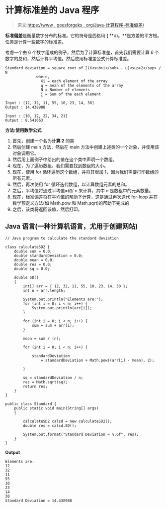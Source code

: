 # 计算标准差的 Java 程序

> 原文:[https://www . geesforgeks . org/Java-计算程序-标准偏差/](https://www.geeksforgeeks.org/java-program-to-calculate-standard-deviation/)

**标准偏差**是衡量数字分布的标准。它的符号是西格玛 **(** **σ)。**是方差的平方根。任务是计算一些数字的标准差。

考虑一个由 6 个数字组成的例子，然后为了计算标准差，首先我们需要计算 6 个数字的总和，然后计算平均值。然后使用标准差公式计算标准差。

```
Standard deviation = square root of ∑(X<sub>i</sub> - ų)<sup>2</sup> / N 
              where, 
                Xi = each element of the array
                ų = mean of the elements of the array
                N = Number of elements
                ∑ = Sum of the each element
```

```
Input : [12, 32, 11, 55, 10, 23, 14, 30]
Output : 14.438988

Input : [10, 12, 22, 34, 21]
Output : 8.541663
```

**方法:使用数学公式**

1.  首先，创建一个名为**计算 2** 的类
2.  然后创建 main 方法，然后在 main 方法中创建上述类的一个对象，并使用该对象调用它。
3.  然后用上面例子中给出的值在这个类中声明一个数组。
4.  现在，为了遍历数组，我们需要找到数组的大小。
5.  现在，使用 for 循环遍历这个数组，并将其增加 1，因为我们需要打印数组的所有元素。
6.  然后，再次使用 for 循环迭代数组，以计算数组元素的总和。
7.  之后，平均值将通过平均值=和/ n 来计算，其中 n 是数组中的元素数量。
8.  现在，标准偏差将在平均值的帮助下计算，这是通过再次迭代 for-loop 并在数学预定义方法(如 Math.pow 和 Math.sqrt)的帮助下完成的
9.  之后，该类将返回该值，然后打印。

## Java 语言(一种计算机语言，尤用于创建网站)

```
// Java program to calculate the standard deviation

class calculateSD2 {
    double sum = 0.0;
    double standardDeviation = 0.0;
    double mean = 0.0;
    double res = 0.0;
    double sq = 0.0;

    double SD()
    {
        int[] arr = { 12, 32, 11, 55, 10, 23, 14, 30 };
        int n = arr.length;

        System.out.println("Elements are:");
        for (int i = 0; i < n; i++) {
            System.out.println(arr[i]);
        }

        for (int i = 0; i < n; i++) {
            sum = sum + arr[i];
        }

        mean = sum / (n);

        for (int i = 0; i < n; i++) {

            standardDeviation
                = standardDeviation + Math.pow((arr[i] - mean), 2);

        }

        sq = standardDeviation / n;
        res = Math.sqrt(sq);
        return res;
    }
}

public class Standard {
    public static void main(String[] args)
    {

        calculateSD2 calsd = new calculateSD2();
        double res = calsd.SD();

        System.out.format("Standard Deviation = %.6f", res);
    }
}
```

**Output**

```
Elements are:
12
32
11
55
10
23
14
30
Standard Deviation = 14.438988
```